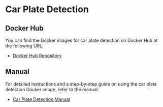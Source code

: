 # Car Plate Detection

## Docker Hub

You can find the Docker images for car plate detection on Docker Hub at the following URL:

- [Docker Hub Repository](https://hub.docker.com/repository/docker/tshoons/car_plate_number_detect/tags)

## Manual

For detailed instructions and a step-by-step guide on using the car plate detection Docker image, refer to the manual:

- [Car Plate Detection Manual](https://studyhoons.tistory.com/24)

